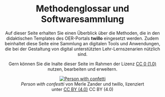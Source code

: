 <center>

# Methodenglossar und Softwaresammlung 
  
Auf dieser Seite erhalten Sie einen Überblick über die Methoden, die in den didaktischen Templates des OER-Portals <b>twillo</b> eingesetzt werden. Zudem beinhaltet diese Seite eine Sammlung an digitalen Tools und Anwendungen, die bei der Gestaltung von digital unterstützten Lehr-Lernszenarien nützlich sind. 
  
Gern können Sie die Inalte dieser Seite im Rahmen der Lizenz <a aria-describedby="Link zur Quelle (CreativeCommons Seite)" href="https://creativecommons.org/publicdomain/zero/1.0/legalcode" target="_blank">CC 0 (1.0)</a> nutzen, bearbeiten und erweitern. 
  
  <figure>
    <a href="images/LineArt_person_with_confetti.svg" target="_blank"><img src="images/LineArt_person_with_confetti.svg alt="Abb. Person with confetti" title="Person with confetti"/></a>
      <figcaption style="text-align:center;font-size:14px;"><i>Person with confestti</i> von Merle Zander und twillo, lizenziert unter <a aria-describedby="Link zur Quelle (CreativeCommons Seite)" href="https://creativecommons.org/publicdomain/by/4.0/legalcode" target="_blank">CC BY (4.0)</a> CC BY (4.0)</figcaption>
</figure>
</center>
